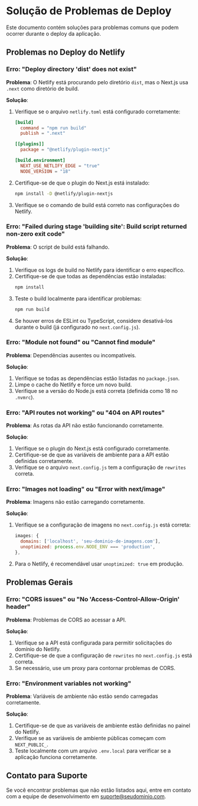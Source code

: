 # Solução de Problemas de Deploy

Este documento contém soluções para problemas comuns que podem ocorrer durante o deploy da aplicação.

## Problemas no Deploy do Netlify

### Erro: "Deploy directory 'dist' does not exist"

**Problema**: O Netlify está procurando pelo diretório `dist`, mas o Next.js usa `.next` como diretório de build.

**Solução**:
1. Verifique se o arquivo `netlify.toml` está configurado corretamente:
   ```toml
   [build]
     command = "npm run build"
     publish = ".next"
   
   [[plugins]]
     package = "@netlify/plugin-nextjs"
   
   [build.environment]
     NEXT_USE_NETLIFY_EDGE = "true"
     NODE_VERSION = "18"
   ```

2. Certifique-se de que o plugin do Next.js está instalado:
   ```bash
   npm install -D @netlify/plugin-nextjs
   ```

3. Verifique se o comando de build está correto nas configurações do Netlify.

### Erro: "Failed during stage 'building site': Build script returned non-zero exit code"

**Problema**: O script de build está falhando.

**Solução**:
1. Verifique os logs de build no Netlify para identificar o erro específico.
2. Certifique-se de que todas as dependências estão instaladas:
   ```bash
   npm install
   ```
3. Teste o build localmente para identificar problemas:
   ```bash
   npm run build
   ```
4. Se houver erros de ESLint ou TypeScript, considere desativá-los durante o build (já configurado no `next.config.js`).

### Erro: "Module not found" ou "Cannot find module"

**Problema**: Dependências ausentes ou incompatíveis.

**Solução**:
1. Verifique se todas as dependências estão listadas no `package.json`.
2. Limpe o cache do Netlify e force um novo build.
3. Verifique se a versão do Node.js está correta (definida como 18 no `.nvmrc`).

### Erro: "API routes not working" ou "404 on API routes"

**Problema**: As rotas da API não estão funcionando corretamente.

**Solução**:
1. Verifique se o plugin do Next.js está configurado corretamente.
2. Certifique-se de que as variáveis de ambiente para a API estão definidas corretamente.
3. Verifique se o arquivo `next.config.js` tem a configuração de `rewrites` correta.

### Erro: "Images not loading" ou "Error with next/image"

**Problema**: Imagens não estão carregando corretamente.

**Solução**:
1. Verifique se a configuração de imagens no `next.config.js` está correta:
   ```javascript
   images: {
     domains: ['localhost', 'seu-dominio-de-imagens.com'],
     unoptimized: process.env.NODE_ENV === 'production',
   },
   ```
2. Para o Netlify, é recomendável usar `unoptimized: true` em produção.

## Problemas Gerais

### Erro: "CORS issues" ou "No 'Access-Control-Allow-Origin' header"

**Problema**: Problemas de CORS ao acessar a API.

**Solução**:
1. Verifique se a API está configurada para permitir solicitações do domínio do Netlify.
2. Certifique-se de que a configuração de `rewrites` no `next.config.js` está correta.
3. Se necessário, use um proxy para contornar problemas de CORS.

### Erro: "Environment variables not working"

**Problema**: Variáveis de ambiente não estão sendo carregadas corretamente.

**Solução**:
1. Certifique-se de que as variáveis de ambiente estão definidas no painel do Netlify.
2. Verifique se as variáveis de ambiente públicas começam com `NEXT_PUBLIC_`.
3. Teste localmente com um arquivo `.env.local` para verificar se a aplicação funciona corretamente.

## Contato para Suporte

Se você encontrar problemas que não estão listados aqui, entre em contato com a equipe de desenvolvimento em [suporte@seudominio.com](mailto:suporte@seudominio.com). 